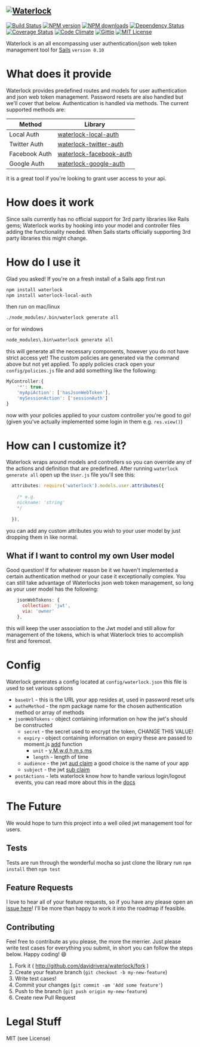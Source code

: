 [![Waterlock][waterlock-image]][waterlock-url]
-----------------------------------------------
[![Build Status][travis-image]][travis-url] [![NPM version][npm-version-image]][npm-url] [![NPM downloads][npm-downloads-image]][npm-url] [![Dependency Status][dependency-image]][dependency-url] [![Coverage Status][coverage-image]][coverage-url] [![Code Climate][climate-image]][climate-url] [![Gittip][gittip-image]][gittip-url] [![MIT License][license-image]][license-url]


Waterlock is an all encompassing user authentication/json web token management tool for [Sails](http://sailsjs.com) `version 0.10`

# What does it provide
Waterlock provides predefined routes and models for user authentication and json web token management. Password resets are also handled but we'll cover that below.
Authentication is handled via methods. The current supported methods are:

| Method | Library |
| ------------- | ------------- |
| Local Auth | [waterlock-local-auth](https://github.com/davidrivera/waterlock-local-auth) |
| Twitter Auth | [waterlock-twitter-auth](https://github.com/davidrivera/waterlock-twitter-auth) |
| Facebook Auth | [waterlock-facebook-auth](https://github.com/davidrivera/waterlock-facebook-auth) |
| Google Auth | [waterlock-google-auth](https://github.com/davidrivera/waterlock-google-auth) |

it is a great tool if you're looking to grant user access to your api.

# How does it work
Since sails currently has no official support for 3rd party libraries like Rails gems; Waterlock works by hooking into your model and controller files adding the functionality needed. When Sails starts officially supporting 3rd party libraries this might change.

# How do I use it
Glad you asked! If you're on a fresh install of a Sails app first run
```bash
npm install waterlock
npm install waterlock-local-auth
```

then run on mac/linux
```bash
./node_modules/.bin/waterlock generate all
```
or for windows
```bash
node_modules\.bin\waterlock generate all
```

this will generate all the necessary components, however you do not have strict access yet! The custom policies are generated via the command above but not yet applied. To apply policies crack open your `config/policies.js` file and add something like the following:

```js
MyController:{
	'*': true,
	'myApiAction': ['hasJsonWebToken'],
	'mySessionAction': ['sessionAuth']
}
```

now with your policies applied to your custom controller you're good to go! (given you've actually implemented some login in them e.g. `res.view()`)

# How can I customize it?
Waterlock wraps around models and controllers so you can override any of the actions and definition that are predefined. After running `waterlock generate all` open up the `User.js` file you'll see this:
```js
  attributes: require('waterlock').models.user.attributes({
    
    /* e.g.
    nickname: 'string'
    */
    
  }),
```
you can add any custom attributes you wish to your user model by just dropping them in like normal.

## What if I want to control my own User model
Good question! If for whatever reason be it we haven't implemented a certain authentication method or your case it exceptionally complex. You can still take advantage of Waterlocks json web token management, so long as your user model has the following:

```js
    jsonWebTokens: {
      collection: 'jwt',
      via: 'owner'
    },
```

this will keep the user association to the Jwt model and still allow for management of the tokens, which is what Waterlock tries to accomplish first and foremost.

# Config
Waterlock generates a config located at `config/waterlock.json` this file is used to set various options

* `baseUrl` - this is the URL your app resides at, used in password reset urls
* `autheMethod` - the npm package name for the chosen authentication method or array of methods
* `jsonWebTokens` - object containing information on how the jwt's should be constructed
	* `secret` - the secret used to encrypt the token, CHANGE THIS VALUE!
	* `expiry` - object containing information on expiry these are passed to moment.js [add](http://momentjs.com/docs/#/manipulating/add/) function
		* `unit` - [y,M,w,d,h,m,s,ms](http://momentjs.com/docs/#/manipulating/add/)
		* `length` - length of time
	* `audience` - the jwt [aud claim](http://tools.ietf.org/html/draft-ietf-oauth-json-web-token-23#section-4.1.3) a good choice is the name of your app
	* `subject` - the jwt [sub claim](http://tools.ietf.org/html/draft-ietf-oauth-json-web-token-23#section-4.1.2)
* `postActions` - lets waterlock know how to handle various login/logout events, you can read more about this in the [docs](http://waterlock.ninja/documentation/)

# The Future

We would hope to turn this project into a well oiled jwt management tool for users.

## Tests

Tests are run through the wonderful mocha so just clone the library run `npm install` then `npm test`

## Feature Requests
I love to hear all of your feature requests, so if you have any please open an [issue here](https://github.com/davidrivera/waterlock/issues)! I'll be more than happy to work it into the roadmap if feasible.

## Contributing
Feel free to contribute as you please, the more the merrier. Just please write test cases for everything you submit, in short you can follow the steps below. Happy coding! :smile:

1. Fork it ( http://github.com/davidrivera/waterlock/fork )
2. Create your feature branch (`git checkout -b my-new-feature`)
3. Write test cases!
4. Commit your changes (`git commit -am 'Add some feature'`)
5. Push to the branch (`git push origin my-new-feature`)
6. Create new Pull Request

# Legal Stuff
MIT (see License)

[license-image]: http://img.shields.io/badge/license-MIT-blue.svg?style=flat
[license-url]: LICENSE

[npm-url]: https://npmjs.org/package/waterlock
[npm-version-image]: http://img.shields.io/npm/v/waterlock.svg?style=flat
[npm-downloads-image]: http://img.shields.io/npm/dm/waterlock.svg?style=flat

[travis-url]: https://travis-ci.org/davidrivera/waterlock
[travis-image]: http://img.shields.io/travis/davidrivera/waterlock.svg?style=flat

[dependency-image]: http://img.shields.io/gemnasium/davidrivera/waterlock.svg?style=flat
[dependency-url]: https://gemnasium.com/davidrivera/waterlock

[coverage-image]: http://img.shields.io/coveralls/davidrivera/waterlock/master.svg?style=flat
[coverage-url]: https://coveralls.io/r/davidrivera/waterlock?branch=master

[gittip-image]: http://img.shields.io/gittip/davidrivera.svg?style=flat
[gittip-url]: https://www.gittip.com/davidrivera/

[waterlock-image]: https://lh3.googleusercontent.com/-aThk1tYLSh0/U5fAM6NyB5I/AAAAAAAAH84/FKmmmQ80XWY/w611-h144-no/waterlock-header.png
[waterlock-url]: http://waterlock.ninja/

[climate-image]: http://img.shields.io/codeclimate/github/davidrivera/waterlock.svg?style=flat
[climate-url]: https://codeclimate.com/github/davidrivera/waterlock
